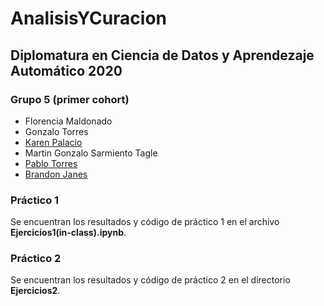 # AnalisisYCuracion

## Diplomatura en Ciencia de Datos y Aprendezaje Automático 2020
### Grupo 5 (primer cohort)
* Florencia Maldonado
* Gonzalo Torres
* [Karen Palacio](github.com/karen-pal)
* Martin Gonzalo Sarmiento Tagle
* [Pablo Torres](https://github.com/Pablo-Glitch)
* [Brandon Janes](https://github.com/bubjanes)


### Práctico 1 

Se encuentran los resultados y código de práctico 1 en el archivo **Ejercicios1(in-class).ipynb**.

### Práctico 2

Se encuentran los resultados y código de práctico 2 en el directorio **Ejercicios2**.

